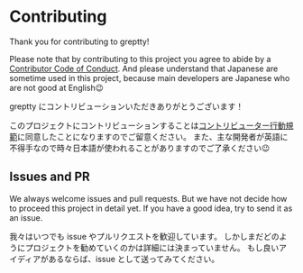 # Contributing

Thank you for contributing to greptty!

Please note that by contributing to this project you agree to abide by a [Contributor Code of Conduct](CODE_OF_CONDUCT.md).
And please understand that Japanese are sometime used in this project,
because main developers are Japanese who are not good at English:wink:

greptty にコントリビューションいただきありがとうございます！

このプロジェクトにコントリビューションすることは[コントリビューター行動規範](CODE_OF_CONDUCT_JP.md)に同意したことになりますのでご留意ください。
また、主な開発者が英語に不得手なので時々日本語が使われることがありますのでご了承ください:wink:

## Issues and PR

We always welcome issues and pull requests.
But we have not decide how to proceed this project in detail yet.
If you have a good idea, try to send it as an issue.

我々はいつでも issue やプルリクエストを歓迎しています。
しかしまだどのようにプロジェクトを勧めていくのかは詳細には決まっていません。
もし良いアイディアがあるならば、issue として送ってみてください。
